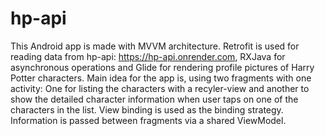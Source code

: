 # hp-api

This Android app is made with MVVM architecture. Retrofit is used for reading data from hp-api: https://hp-api.onrender.com, RXJava for asynchronous operations and Glide for rendering profile pictures of Harry Potter characters. Main idea for the app is, using two fragments with one activity: One for listing the characters with a recyler-view and another to show the detailed character information when user taps on one of the characters in the list. View binding is used as the binding strategy. Information is passed between fragments via a shared ViewModel.
